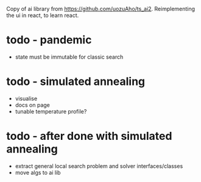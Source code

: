 Copy of ai library from https://github.com/uozuAho/ts_ai2. Reimplementing the ui in react, to learn
react.

# todo - pandemic
- state must be immutable for classic search

# todo - simulated annealing
- visualise
- docs on page
- tunable temperature profile?

# todo - after done with simulated annealing
- extract general local search problem and solver interfaces/classes
- move algs to ai lib
